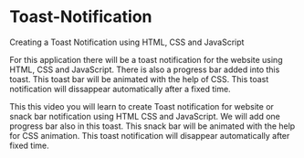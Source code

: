 # Toast-Notification
Creating a Toast Notification using HTML, CSS and JavaScript

For this application there will be a toast notification for the website using HTML, CSS and JavaScript. There is also a progress bar added into this toast. This toast bar will be animated with the help of CSS. This toast notification will dissappear automatically after a fixed time.


This this video you will learn to create Toast notification for website or snack bar notification using HTML CSS and JavaScript. We will add one progress bar also in this toast. This snack bar will be animated with the help for CSS animation. This toast notification will disappear automatically after fixed time.
